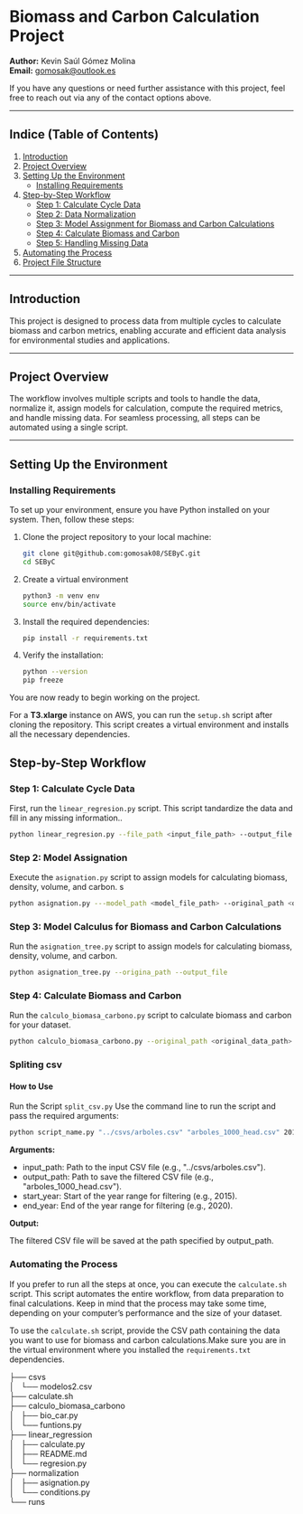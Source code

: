 # Biomass and Carbon Calculation Project

**Author:** Kevin Saúl Gómez Molina  
**Email:** [gomosak@outlook.es](mailto:gomosak@outlook.es)  

If you have any questions or need further assistance with this project, feel free to reach out via any of the contact options above.

---

## **Indice (Table of Contents)**

1. [Introduction](#introduction)  
2. [Project Overview](#project-overview)  
3. [Setting Up the Environment](#setting-up-the-environment)  
   - [Installing Requirements](#installing-requirements)  
4. [Step-by-Step Workflow](#step-by-step-workflow)  
   - [Step 1: Calculate Cycle Data](#step-1-calculate-cycle-data)  
   - [Step 2: Data Normalization](#step-2-data-normalization)  
   - [Step 3: Model Assignment for Biomass and Carbon Calculations](#step-3-model-assignment-for-biomass-and-carbon-calculations)  
   - [Step 4: Calculate Biomass and Carbon](#step-4-calculate-biomass-and-carbon)  
   - [Step 5: Handling Missing Data](#step-5-handling-missing-data)  
5. [Automating the Process](#automating-the-process)  
6. [Project File Structure](#project-file-structure)  

---

## **Introduction**

This project is designed to process data from multiple cycles to calculate biomass and carbon metrics, enabling accurate and efficient data analysis for environmental studies and applications.

---

## **Project Overview**

The workflow involves multiple scripts and tools to handle the data, normalize it, assign models for calculation, compute the required metrics, and handle missing data. For seamless processing, all steps can be automated using a single script.

---

## **Setting Up the Environment**

### Installing Requirements

To set up your environment, ensure you have Python installed on your system. Then, follow these steps:

1. Clone the project repository to your local machine:
   ```bash
   git clone git@github.com:gomosak08/SEByC.git
   cd SEByC
2. Create a virtual environment
    ```bash
    python3 -m venv env
    source env/bin/activate  
3. Install the required dependencies:
    ```bash
    pip install -r requirements.txt
4. Verify the installation:
    ```bash
    python --version
    pip freeze
You are now ready to begin working on the project.

For a **T3.xlarge** instance on AWS, you can run the `setup.sh` script after cloning the repository. This script creates a virtual environment and installs all the necessary dependencies.


## **Step-by-Step Workflow**

### **Step 1: Calculate Cycle Data**

First, run the `linear_regresion.py` script. This script tandardize the data and fill in any missing information..
```bash
python linear_regresion.py --file_path <input_file_path> --output_file <output_file_path>
```

### **Step 2: Model Assignation**

Execute the `asignation.py` script to  assign models for calculating biomass, density, volume, and carbon. s

```bash
python asignation.py ---model_path <model_file_path> --original_path <original_data_path> --output_file <output_file_path> --len_df <dataframe_length>
```

### **Step 3: Model Calculus for Biomass and Carbon Calculations**

Run the `asignation_tree.py` script to assign models for calculating biomass, density, volume, and carbon.

```bash
python asignation_tree.py --origina_path --output_file
```

### **Step 4: Calculate Biomass and Carbon**

Run the `calculo_biomasa_carbono.py` script to calculate biomass and carbon for your dataset.

```bash
python calculo_biomasa_carbono.py --original_path <original_data_path> --output_file <output_file_path>
```

### **Spliting csv**
#### **How to Use**
Run the Script `split_csv.py` Use the command line to run the script and pass the required arguments:
```bash
python script_name.py "../csvs/arboles.csv" "arboles_1000_head.csv" 2015 2020
```
**Arguments:**

- input_path: Path to the input CSV file (e.g., "../csvs/arboles.csv").
- output_path: Path to save the filtered CSV file (e.g., "arboles_1000_head.csv").
- start_year: Start of the year range for filtering (e.g., 2015).
- end_year: End of the year range for filtering (e.g., 2020).

**Output:**

The filtered CSV file will be saved at the path specified by output_path.
### Automating the Process

If you prefer to run all the steps at once, you can execute the ```calculate.sh``` script. This script automates the entire workflow, from data preparation to final calculations. Keep in mind that the process may take some time, depending on your computer’s performance and the size of your dataset.

To use the ```calculate.sh``` script, provide the CSV path containing the data you want to use for biomass and carbon calculations.Make sure you are in the virtual environment where you installed the `requirements.txt` dependencies.


├── csvs        
│   └── modelos2.csv       
├── calculate.sh    
├── calculo_biomasa_carbono   
│   ├── bio_car.py  
│   └── funtions.py  
├── linear_regression   
│   ├── calculate.py   
│   ├── README.md   
│   └── regresion.py  
├── normalization   
│   ├── asignation.py   
│   └── conditions.py   
└── runs
